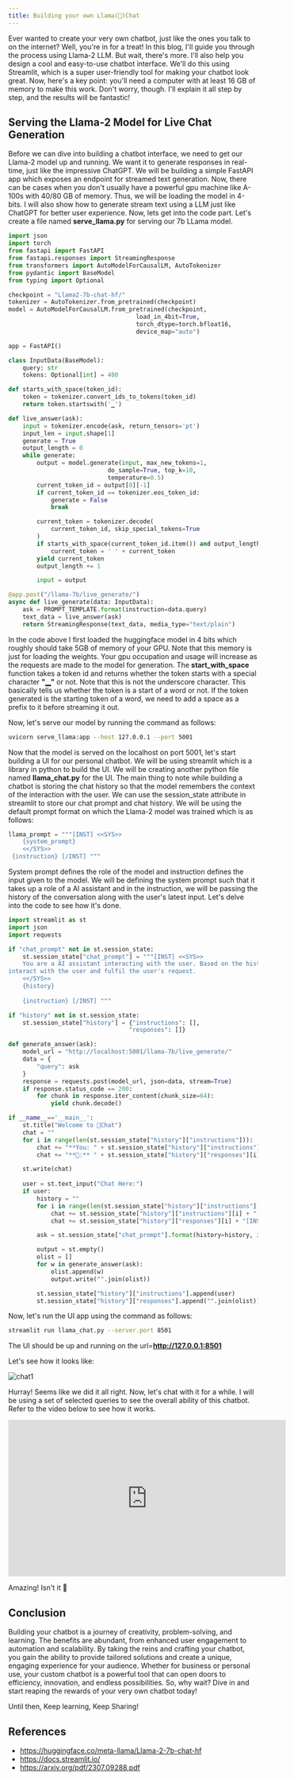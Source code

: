 ```yaml
---
title: Building your own Llama(🦙)Chat
---
```

Ever wanted to create your very own chatbot, just like the ones you talk to on the internet? Well, you're in for a treat! In this blog, I'll guide you through the process using Llama-2 LLM.
But wait, there's more. I'll also help you design a cool and easy-to-use chatbot interface. We'll do this using Streamlit, which is a super user-friendly tool for making your chatbot look great.
Now, here's a key point: you'll need a computer with at least 16 GB of memory to make this work. Don't worry, though. I'll explain it all step by step, and the results will be fantastic!

## Serving the Llama-2 Model for Live Chat Generation
Before we can dive into building a chatbot interface, we need to get our Llama-2 model up and running. We want it to generate responses in real-time, just like the impressive ChatGPT. We will be building a simple FastAPI app which exposes an endpoint
for streamed text generation. Now, there can be cases when you don't usually have a powerful gpu machine like A-100s with 40/80 GB of memory. Thus, we will be loading the model in 4-bits. I will also show how to generate stream text using a LLM just 
like ChatGPT for better user experience. Now, lets get into the code part. Let's create a file named **serve_llama.py** for serving our 7b LLama model.


```python
import json
import torch
from fastapi import FastAPI
from fastapi.responses import StreamingResponse
from transformers import AutoModelForCausalLM, AutoTokenizer
from pydantic import BaseModel
from typing import Optional

checkpoint = "Llama2-7b-chat-hf/"
tokenizer = AutoTokenizer.from_pretrained(checkpoint)
model = AutoModelForCausalLM.from_pretrained(checkpoint,
                                    load_in_4bit=True,
                                    torch_dtype=torch.bfloat16,
                                    device_map="auto")

app = FastAPI()

class InputData(BaseModel):
    query: str
    tokens: Optional[int] = 400

def starts_with_space(token_id):
    token = tokenizer.convert_ids_to_tokens(token_id)
    return token.startswith('▁')

def live_answer(ask):
    input = tokenizer.encode(ask, return_tensors='pt')
    input_len = input.shape[1]
    generate = True
    output_length = 0
    while generate:
        output = model.generate(input, max_new_tokens=1,
                            do_sample=True, top_k=10,
                            temperature=0.5)
        current_token_id = output[0][-1]
        if current_token_id == tokenizer.eos_token_id:
            generate = False
            break

        current_token = tokenizer.decode(
            current_token_id, skip_special_tokens=True
        )
        if starts_with_space(current_token_id.item()) and output_length >= 1:
            current_token = ' ' + current_token
        yield current_token
        output_length += 1

        input = output

@app.post("/llama-7b/live_generate/")
async def live_generate(data: InputData):
    ask = PROMPT_TEMPLATE.format(instruction=data.query)
    text_data = live_answer(ask)
    return StreamingResponse(text_data, media_type="text/plain")
```

In the code above I first loaded the huggingface model in 4 bits which roughly should take 5GB of memory of your GPU. Note that this memory is just for loading the weights. 
Your gpu occupation and usage will increase as the requests are made to the model for generation. The **start_with_space** function takes a token id and returns whether the token starts with a special character **"▁"** or not. Note that
this is not the underscore character. This basically tells us whether the token is a start of a word or not. If the token generated is the starting token of a word, we need to add a space as a prefix to it before streaming it out. 

Now, let's serve our model by running the command as follows:

```bash
uvicorn serve_llama:app --host 127.0.0.1 --port 5001
```

Now that the model is served on the localhost on port 5001, let's start building a UI for our personal chatbot. We will be using streamlit which is a library in python to build the UI. We will be creating another python file named **llama_chat.py**
for the UI. The main thing to note while building a chatbot is storing the chat history so that the model remembers the context of the interaction with the user. We can use the session_state attribute in streamlit to store our chat prompt and chat history. We will be using the default prompt format on which the Llama-2 model was trained which is as follows:

```python
llama_prompt = """[INST] <<SYS>>
    {system_prompt}
    <</SYS>>
 {instruction} [/INST] """
```

System prompt defines the role of the model and instruction defines the input given to the model. We will be defining the system prompt such that it takes up a role of a AI assistant and in the instruction, we will be passing the history of the conversation along with the user's latest input. Let's delve into the code to see how it's done. 

```python
import streamlit as st
import json
import requests

if "chat_prompt" not in st.session_state:
    st.session_state["chat_prompt"] = """[INST] <<SYS>>
    You are a AI assistant interacting with the user. Based on the history and the new instruction,
interact with the user and fulfil the user's request.
    <</SYS>>
    {history}
    
    {instruction} [/INST] """

if "history" not in st.session_state:
    st.session_state["history"] = {"instructions": [],
                                  "responses": []}

def generate_answer(ask):
    model_url = "http://localhost:5001/llama-7b/live_generate/"
    data = {
        "query": ask
    }
    response = requests.post(model_url, json=data, stream=True)
    if response.status_code == 200:
        for chunk in response.iter_content(chunk_size=64):
            yield chunk.decode()

if __name__=='__main__':
    st.title("Welcome to 🦙Chat")
    chat = ""
    for i in range(len(st.session_state["history"]["instructions"])):
        chat += "**You: " + st.session_state["history"]["instructions"][i] + "**\n\n"
        chat += "**🦙:** " + st.session_state["history"]["responses"][i] + "\n\n"

    st.write(chat)
         
    user = st.text_input("Chat Here:")
    if user:
        history = ""
        for i in range(len(st.session_state["history"]["instructions"])):
            chat += st.session_state["history"]["instructions"][i] + "[/INST] "
            chat += st.session_state["history"]["responses"][i] + "[INST] "

        ask = st.session_state["chat_prompt"].format(history=history, instruction=user)

        output = st.empty()
        olist = []
        for w in generate_answer(ask):
            olist.append(w)
            output.write("".join(olist))

        st.session_state["history"]["instructions"].append(user)
        st.session_state["history"]["responses"].append("".join(olist))

```

Now, let's run the UI app using the command as follows:

```bash
streamlit run llama_chat.py --server.port 8501
```

The UI should be up and running on the url=**http://127.0.0.1:8501**

Let's see how it looks like:

![chat1](llama_chat1.png)

Hurray! Seems like we did it all right. Now, let's chat with it for a while. I will be using a set of selected queries to see the overall ability of this chatbot.
Refer to the video below to see how it works.

<iframe width="560" height="315" src="https://www.youtube.com/embed/lwTfRSy_uqY?si=jBnIIAV75uBfGTN7" title="YouTube video player" frameborder="0" allow="accelerometer; autoplay; clipboard-write; encrypted-media; gyroscope; picture-in-picture; web-share" allowfullscreen></iframe>

Amazing! Isn't it 🤩

## Conclusion
Building your chatbot is a journey of creativity, problem-solving, and learning. The benefits are abundant, from enhanced user engagement to automation and scalability. By taking the reins and crafting your chatbot, you gain the ability to provide tailored solutions and create a unique, engaging experience for your audience. Whether for business or personal use, your custom chatbot is a powerful tool that can open doors to efficiency, innovation, and endless possibilities. So, why wait? Dive in and start reaping the rewards of your very own chatbot today!

Until then, Keep learning, Keep Sharing!

## References
- https://huggingface.co/meta-llama/Llama-2-7b-chat-hf
- https://docs.streamlit.io/
- https://arxiv.org/pdf/2307.09288.pdf
